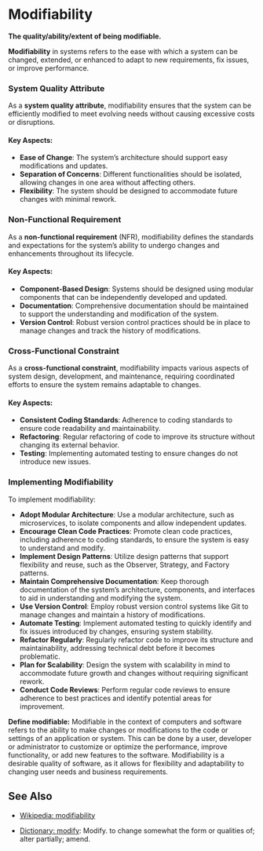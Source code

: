 # Modifiability

**The quality/ability/extent of being modifiable.**

<span data-chatgpt-prompt="modifiability + template">

**Modifiability** in systems refers to the ease with which a system can be changed, extended, or enhanced to adapt to new requirements, fix issues, or improve performance.

### System Quality Attribute

As a **system quality attribute**, modifiability ensures that the system can be efficiently modified to meet evolving needs without causing excessive costs or disruptions.

#### Key Aspects:
- **Ease of Change**: The system’s architecture should support easy modifications and updates.
- **Separation of Concerns**: Different functionalities should be isolated, allowing changes in one area without affecting others.
- **Flexibility**: The system should be designed to accommodate future changes with minimal rework.

### Non-Functional Requirement

As a **non-functional requirement** (NFR), modifiability defines the standards and expectations for the system’s ability to undergo changes and enhancements throughout its lifecycle.

#### Key Aspects:
- **Component-Based Design**: Systems should be designed using modular components that can be independently developed and updated.
- **Documentation**: Comprehensive documentation should be maintained to support the understanding and modification of the system.
- **Version Control**: Robust version control practices should be in place to manage changes and track the history of modifications.

### Cross-Functional Constraint

As a **cross-functional constraint**, modifiability impacts various aspects of system design, development, and maintenance, requiring coordinated efforts to ensure the system remains adaptable to changes.

#### Key Aspects:
- **Consistent Coding Standards**: Adherence to coding standards to ensure code readability and maintainability.
- **Refactoring**: Regular refactoring of code to improve its structure without changing its external behavior.
- **Testing**: Implementing automated testing to ensure changes do not introduce new issues.

### Implementing Modifiability

To implement modifiability:
- **Adopt Modular Architecture**: Use a modular architecture, such as microservices, to isolate components and allow independent updates.
- **Encourage Clean Code Practices**: Promote clean code practices, including adherence to coding standards, to ensure the system is easy to understand and modify.
- **Implement Design Patterns**: Utilize design patterns that support flexibility and reuse, such as the Observer, Strategy, and Factory patterns.
- **Maintain Comprehensive Documentation**: Keep thorough documentation of the system’s architecture, components, and interfaces to aid in understanding and modifying the system.
- **Use Version Control**: Employ robust version control systems like Git to manage changes and maintain a history of modifications.
- **Automate Testing**: Implement automated testing to quickly identify and fix issues introduced by changes, ensuring system stability.
- **Refactor Regularly**: Regularly refactor code to improve its structure and maintainability, addressing technical debt before it becomes problematic.
- **Plan for Scalability**: Design the system with scalability in mind to accommodate future growth and changes without requiring significant rework.
- **Conduct Code Reviews**: Perform regular code reviews to ensure adherence to best practices and identify potential areas for improvement.

</span>

**Define modifiable:** <span data-chatgpt-prompt="define modifiable (computers and software)">Modifiable in the context of computers and software refers to the ability to make changes or modifications to the code or settings of an application or system. This can be done by a user, developer or administrator to customize or optimize the performance, improve functionality, or add new features to the software. Modifiability is a desirable quality of software, as it allows for flexibility and adaptability to changing user needs and business requirements.</span>

## See Also

* [Wikipedia: modifiability](https://wikipedia.org/wiki/modifiability)

* [Dictionary: modify](https://www.dictionary.com/browse/modify): Modify. to change somewhat the form or qualities of; alter partially; amend.

